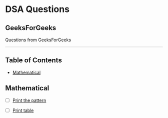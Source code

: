# DSA Questions


## GeeksForGeeks

Questions from GeeksForGeeks

---

## Table of Contents

- [Mathematical](#mathematical)

## Mathematical

- [ ] [Print the pattern](https://practice.geeksforgeeks.org/problems/print-the-pattern-set-1/1)
- [ ] [Print table](https://practice.geeksforgeeks.org/problems/print-table/0)


